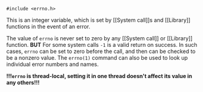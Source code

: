 `#include <errno.h>`

This is an integer variable, which is set by [[System call]]s and [[Library]] functions in the event of an error. 

The value of `errno` is never set to zero by any [[System call]] or [[Library]] function.
**BUT**
For some system calls `-1` is a valid return on success. In such cases, `errno` can be set to zero before the call, and then can be checked to be a nonzero value.
The `errno(1)` command can also be used to look up individual error numbers and names.

**!!!`errno` is thread-local, setting it in one thread doesn't affect its value in any others!!!**